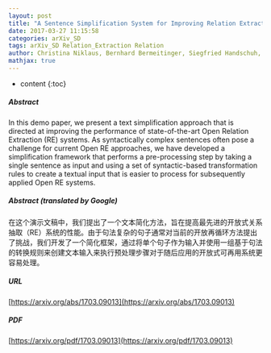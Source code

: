 ```yaml
---
layout: post
title: "A Sentence Simplification System for Improving Relation Extraction"
date: 2017-03-27 11:15:58
categories: arXiv_SD
tags: arXiv_SD Relation_Extraction Relation
author: Christina Niklaus, Bernhard Bermeitinger, Siegfried Handschuh, André Freitas
mathjax: true
---
```


* content
{:toc}

##### Abstract
In this demo paper, we present a text simplification approach that is directed at improving the performance of state-of-the-art Open Relation Extraction (RE) systems. As syntactically complex sentences often pose a challenge for current Open RE approaches, we have developed a simplification framework that performs a pre-processing step by taking a single sentence as input and using a set of syntactic-based transformation rules to create a textual input that is easier to process for subsequently applied Open RE systems.

##### Abstract (translated by Google)
在这个演示文稿中，我们提出了一个文本简化方法，旨在提高最先进的开放式关系抽取（RE）系统的性能。由于句法复杂的句子通常对当前的开放再循环方法提出了挑战，我们开发了一个简化框架，通过将单个句子作为输入并使用一组基于句法的转换规则来创建文本输入来执行预处理步骤对于随后应用的开放式可再用系统更容易处理。

##### URL
[https://arxiv.org/abs/1703.09013](https://arxiv.org/abs/1703.09013)

##### PDF
[https://arxiv.org/pdf/1703.09013](https://arxiv.org/pdf/1703.09013)

